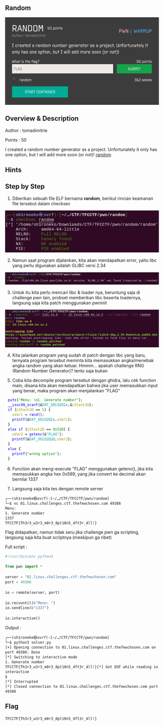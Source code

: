 ## Random

![Challenge Picture](./attachments/random.png)

## Overview & Description

Author : tomadimitrie

Points : 50

I created a random number generator as a project. Unfortunately it only has one option, but I will add more soon (or not)! [random](https://ctf.thefewchosen.com/attachments/29d79696-82a3-4ca0-a600-801c10b3768f.main)

## Hints


## Step by Step

1. Diberikan sebuah file ELF bernama **random**, berikut rincian keamanan file tersebut dalam checksec

![checksec](./attachments/checksec.png)

2. Namun saat program dijalankan, kita akan mendapatkan error, yaitu libc yang perlu digunakan adalah GLIBC versi 2.34

![libcerror](./attachments/nolibc.png)

3. Untuk itu kita perlu mencari libc & loader nya, beruntung saja di challenge pwn lain, probset memberikan libc beserta loadernya, langsung saja kita patch menggunakan pwninit

![pwninit](./attachments/pwninit.png)


4. Kita jalankan program yang sudah di patch dengan libc yang baru, ternyata program tersebut meminta kita memasukkan angka/menebak angka random yang akan keluar.
Hmmm... apakah challenge RNG (Random Number Generator)? tentu saja bukan

5. Coba kita decompile program tersebut dengan ghidra, lalu cek function main, disana kita akan mendapatkan bahwa jika user memasukkan input yang benar, maka program akan menjalankan "FLAG"

![mainfunction](./attachments/function.png)

6. Function akan meng-execute "FLAG" menggunakan getenv(), jika kita memasukkan angka hex 0x589, yang jika convert ke decimal akan bernilai 1337

7. Langsung saja kita tes dengan remote server

```console
┌──(sh1roneko㉿xvrf)-[~/…/CTF/TFCCTF/pwn/random]
└─$ nc 01.linux.challenges.ctf.thefewchosen.com 49386
Menu: 
1. Generate number
1337
TFCCTF{Th3r3_w3r3_m0r3_0pt10n5_4ft3r_4ll!}
```


Flag didapatkan, namun tidak seru jika challenge pwn ga scripting, langsung saja kita buat scriptnya (meskipun ga ribet)

Full script :

```python
#!/usr/bin/env python3

from pwn import *

server = "01.linux.challenges.ctf.thefewchosen.com" 
port = 49386

io = remote(server, port)

io.recvuntil(b"Menu: ")
io.sendline(b"1337")

io.interactive() 
```

Output :

```console
┌──(sh1roneko㉿xvrf)-[~/…/CTF/TFCCTF/pwn/random]
└─$ python3 solver.py
[+] Opening connection to 01.linux.challenges.ctf.thefewchosen.com on port 49386: Done
[*] Switching to interactive mode
1. Generate number
TFCCTF{Th3r3_w3r3_m0r3_0pt10n5_4ft3r_4ll!}[*] Got EOF while reading in interactive
$ 
[*] Interrupted
[*] Closed connection to 01.linux.challenges.ctf.thefewchosen.com port 49386
```

## Flag

`TFCCTF{Th3r3_w3r3_m0r3_0pt10n5_4ft3r_4ll!}`
